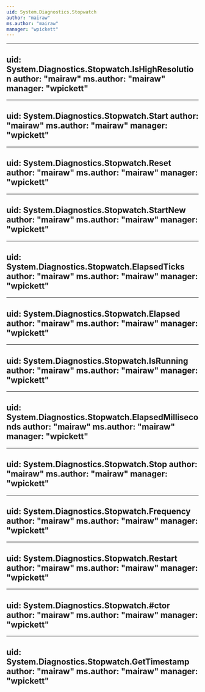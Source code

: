```yaml
---
uid: System.Diagnostics.Stopwatch
author: "mairaw"
ms.author: "mairaw"
manager: "wpickett"
---
```


---
uid: System.Diagnostics.Stopwatch.IsHighResolution
author: "mairaw"
ms.author: "mairaw"
manager: "wpickett"
---

---
uid: System.Diagnostics.Stopwatch.Start
author: "mairaw"
ms.author: "mairaw"
manager: "wpickett"
---

---
uid: System.Diagnostics.Stopwatch.Reset
author: "mairaw"
ms.author: "mairaw"
manager: "wpickett"
---

---
uid: System.Diagnostics.Stopwatch.StartNew
author: "mairaw"
ms.author: "mairaw"
manager: "wpickett"
---

---
uid: System.Diagnostics.Stopwatch.ElapsedTicks
author: "mairaw"
ms.author: "mairaw"
manager: "wpickett"
---

---
uid: System.Diagnostics.Stopwatch.Elapsed
author: "mairaw"
ms.author: "mairaw"
manager: "wpickett"
---

---
uid: System.Diagnostics.Stopwatch.IsRunning
author: "mairaw"
ms.author: "mairaw"
manager: "wpickett"
---

---
uid: System.Diagnostics.Stopwatch.ElapsedMilliseconds
author: "mairaw"
ms.author: "mairaw"
manager: "wpickett"
---

---
uid: System.Diagnostics.Stopwatch.Stop
author: "mairaw"
ms.author: "mairaw"
manager: "wpickett"
---

---
uid: System.Diagnostics.Stopwatch.Frequency
author: "mairaw"
ms.author: "mairaw"
manager: "wpickett"
---

---
uid: System.Diagnostics.Stopwatch.Restart
author: "mairaw"
ms.author: "mairaw"
manager: "wpickett"
---

---
uid: System.Diagnostics.Stopwatch.#ctor
author: "mairaw"
ms.author: "mairaw"
manager: "wpickett"
---

---
uid: System.Diagnostics.Stopwatch.GetTimestamp
author: "mairaw"
ms.author: "mairaw"
manager: "wpickett"
---
